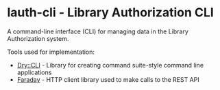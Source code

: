 # lauth-cli - Library Authorization CLI

A command-line interface (CLI) for managing data in the Library Authorization
system.

Tools used for implementation:

 - [Dry::CLI](https://dry-rb.org/gems/dry-cli/) - Library for creating command
   suite-style command line applications
 - [Faraday](https://lostisland.github.io/faraday/) - HTTP client library used
   to make calls to the REST API
